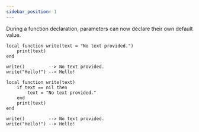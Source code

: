 ```yaml
---
sidebar_position: 1
---
```

During a function declaration, parameters can now declare their own default value.
```pluto showLineNumbers title="Example Code"
local function write(text = "No text provided.")
    print(text)
end

write()         --> No text provided.
write("Hello!") --> Hello!
```
```pluto showLineNumbers title="This code behaves identically."
local function write(text)
    if text == nil then
        text = "No text provided."
    end
    print(text)
end

write()         --> No text provided.
write("Hello!") --> Hello!
```
